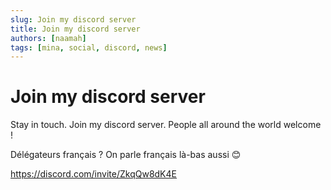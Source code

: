 ```yaml
---
slug: Join my discord server
title: Join my discord server
authors: [naamah]
tags: [mina, social, discord, news]
---
```

# Join my discord server
Stay in touch.
Join my discord server.
People all around the world welcome !

Délégateurs français ? On parle français là-bas aussi 😊

https://discord.com/invite/ZkqQw8dK4E
